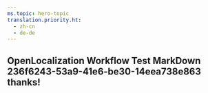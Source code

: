 ```yaml
---
ms.topic: hero-topic
translation.priority.ht: 
  - zh-cn
  - de-de
---
```

## OpenLocalization Workflow Test MarkDown 236f6243-53a9-41e6-be30-14eea738e863 thanks!
